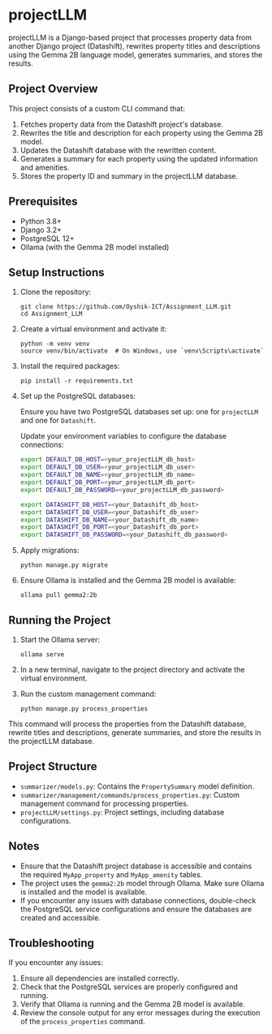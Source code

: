 # projectLLM

projectLLM is a Django-based project that processes property data from another Django project (Datashift), rewrites property titles and descriptions using the Gemma 2B language model, generates summaries, and stores the results.

## Project Overview

This project consists of a custom CLI command that:

1. Fetches property data from the Datashift project's database.
2. Rewrites the title and description for each property using the Gemma 2B model.
3. Updates the Datashift database with the rewritten content.
4. Generates a summary for each property using the updated information and amenities.
5. Stores the property ID and summary in the projectLLM database.

## Prerequisites

- Python 3.8+
- Django 3.2+
- PostgreSQL 12+
- Ollama (with the Gemma 2B model installed)

## Setup Instructions

1. Clone the repository:

   ```
   git clone https://github.com/Oyshik-ICT/Assignment_LLM.git
   cd Assignment_LLM
   ```

2. Create a virtual environment and activate it:

   ```
   python -m venv venv
   source venv/bin/activate  # On Windows, use `venv\Scripts\activate`
   ```

3. Install the required packages:

   ```
   pip install -r requirements.txt
   ```

4. Set up the PostgreSQL databases:

   Ensure you have two PostgreSQL databases set up: one for `projectLLM` and one for `Datashift`.

   Update your environment variables to configure the database connections:

   ```bash
   export DEFAULT_DB_HOST=<your_projectLLM_db_host>
   export DEFAULT_DB_USER=<your_projectLLM_db_user>
   export DEFAULT_DB_NAME=<your_projectLLM_db_name>
   export DEFAULT_DB_PORT=<your_projectLLM_db_port>
   export DEFAULT_DB_PASSWORD=<your_projectLLM_db_password>

   export DATASHIFT_DB_HOST=<your_Datashift_db_host>
   export DATASHIFT_DB_USER=<your_Datashift_db_user>
   export DATASHIFT_DB_NAME=<your_Datashift_db_name>
   export DATASHIFT_DB_PORT=<your_Datashift_db_port>
   export DATASHIFT_DB_PASSWORD=<your_Datashift_db_password>

   ```

5. Apply migrations:

   ```
   python manage.py migrate
   ```

6. Ensure Ollama is installed and the Gemma 2B model is available:
   ```
   ollama pull gemma2:2b
   ```

## Running the Project

1. Start the Ollama server:

   ```
   ollama serve
   ```

2. In a new terminal, navigate to the project directory and activate the virtual environment.

3. Run the custom management command:
   ```
   python manage.py process_properties
   ```

This command will process the properties from the Datashift database, rewrite titles and descriptions, generate summaries, and store the results in the projectLLM database.

## Project Structure

- `summarizer/models.py`: Contains the `PropertySummary` model definition.
- `summarizer/management/commands/process_properties.py`: Custom management command for processing properties.
- `projectLLM/settings.py`: Project settings, including database configurations.

## Notes

- Ensure that the Datashift project database is accessible and contains the required `MyApp_property` and `MyApp_amenity` tables.
- The project uses the `gemma2:2b` model through Ollama. Make sure Ollama is installed and the model is available.
- If you encounter any issues with database connections, double-check the PostgreSQL service configurations and ensure the databases are created and accessible.

## Troubleshooting

If you encounter any issues:

1. Ensure all dependencies are installed correctly.
2. Check that the PostgreSQL services are properly configured and running.
3. Verify that Ollama is running and the Gemma 2B model is available.
4. Review the console output for any error messages during the execution of the `process_properties` command.
